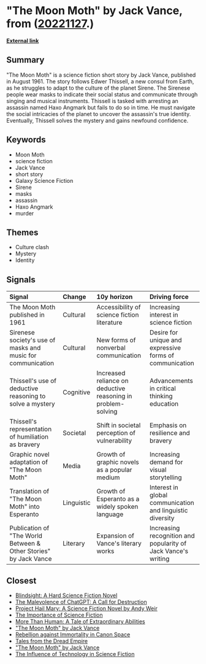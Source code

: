 # __"The Moon Moth" by Jack Vance__, from ([20221127](https://kghosh.substack.com/p/20221127).)

__[External link](https://en.wikipedia.org/wiki/The_Moon_Moth)__



## Summary

"The Moon Moth" is a science fiction short story by Jack Vance, published in August 1961. The story follows Edwer Thissell, a new consul from Earth, as he struggles to adapt to the culture of the planet Sirene. The Sirenese people wear masks to indicate their social status and communicate through singing and musical instruments. Thissell is tasked with arresting an assassin named Haxo Angmark but fails to do so in time. He must navigate the social intricacies of the planet to uncover the assassin's true identity. Eventually, Thissell solves the mystery and gains newfound confidence.

## Keywords

* Moon Moth
* science fiction
* Jack Vance
* short story
* Galaxy Science Fiction
* Sirene
* masks
* assassin
* Haxo Angmark
* murder

## Themes

* Culture clash
* Mystery
* Identity

## Signals

| Signal                                                           | Change     | 10y horizon                                                  | Driving force                                                 |
|:-----------------------------------------------------------------|:-----------|:-------------------------------------------------------------|:--------------------------------------------------------------|
| The Moon Moth published in 1961                                  | Cultural   | Accessibility of science fiction literature                  | Increasing interest in science fiction                        |
| Sirenese society's use of masks and music for communication      | Cultural   | New forms of nonverbal communication                         | Desire for unique and expressive forms of communication       |
| Thissell's use of deductive reasoning to solve a mystery         | Cognitive  | Increased reliance on deductive reasoning in problem-solving | Advancements in critical thinking education                   |
| Thissell's representation of humiliation as bravery              | Societal   | Shift in societal perception of vulnerability                | Emphasis on resilience and bravery                            |
| Graphic novel adaptation of "The Moon Moth"                      | Media      | Growth of graphic novels as a popular medium                 | Increasing demand for visual storytelling                     |
| Translation of "The Moon Moth" into Esperanto                    | Linguistic | Growth of Esperanto as a widely spoken language              | Interest in global communication and linguistic diversity     |
| Publication of "The World Between & Other Stories" by Jack Vance | Literary   | Expansion of Vance's literary works                          | Increasing recognition and popularity of Jack Vance's writing |

## Closest

* [Blindsight: A Hard Science Fiction Novel](a4764a556583ffec51fa91aa3564e777)
* [The Malevolence of ChatGPT: A Call for Destruction](9b21fce377880166b73916aee2be1fc0)
* [Project Hail Mary: A Science Fiction Novel by Andy Weir](68b115eb29e9ef169ba04736821c9a8f)
* [The Importance of Science Fiction](8ebb431ce8d949d5a1ecb52bbd42a69f)
* [More Than Human: A Tale of Extraordinary Abilities](77595bdbe88b77ce40b280494110bbf5)
* ["The Moon Moth" by Jack Vance](2dd9a441afdb8fd77ef5e8163da4326b)
* [Rebellion against Immortality in Canon Space](9eefc7af8fe73583fb04d6a71d5c327c)
* [Tales from the Dread Empire](de13b93138ad10bd9ac0a343c80147b5)
* ["The Moon Moth" by Jack Vance](2dd9a441afdb8fd77ef5e8163da4326b)
* [The Influence of Technology in Science Fiction](98e4c4dae06ea72f38c74a55b3485d14)